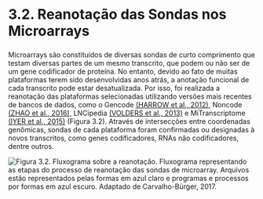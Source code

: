 # 3.2. Reanotação das Sondas nos Microarrays

###  <a id="docs-internal-guid-d126b47d-7fff-cde2-40c5-b6a9c4caaeb6"></a>

Microarrays são constituídos de diversas sondas de curto comprimento que testam diversas partes de um mesmo transcrito, que podem ou não ser de um gene codificador de proteína. No entanto, devido ao fato de muitas plataformas terem sido  desenvolvidas anos atrás, a anotação funcional de cada transcrito pode estar desatualizada. Por isso, foi realizada a reanotação das plataformas selecionadas utilizando versões mais recentes de bancos de dados, como o Gencode [\(HARROW et al., 2012\)](http://f1000.com/work/citation?ids=43579&pre=&suf=&sa=0), Noncode [\(ZHAO et al., 2016\)](http://f1000.com/work/citation?ids=2067455&pre=&suf=&sa=0), LNCipedia [\(VOLDERS et al., 2013\)](http://f1000.com/work/citation?ids=179026&pre=&suf=&sa=0) e MiTranscriptome [\(IYER et al., 2015\)](http://f1000.com/work/citation?ids=57020&pre=&suf=&sa=0) \(Figura 3.2\). Através de intersecções entre coordenadas genômicas, sondas de cada plataforma foram confirmadas ou designadas à novos transcritos, como genes codificadores, RNAs não codificadores, dentre outros.

![Figura 3.2.  Fluxograma sobre a reanota&#xE7;&#xE3;o.  Fluxograma representando as etapas do processo de reanota&#xE7;&#xE3;o das sondas de microarray. Arquivos est&#xE3;o representados pelas formas em azul claro e programas e processos por formas em azul escuro. Adaptado de Carvalho-B&#xFC;rger, 2017.](https://lh5.googleusercontent.com/TyFiJCrb1naHrDuIvmjlJdw0eTZq0E-Edi0oh_2oMzhegZA1Fdn8V6-gEFCv9B9f-DfpcIxVyweD0i_VpMKO4NjrZkq0NgLTBOlk-kaIe9ipMimC4AeR3QWFg35lIDGAwq3I_vi5=s0)







